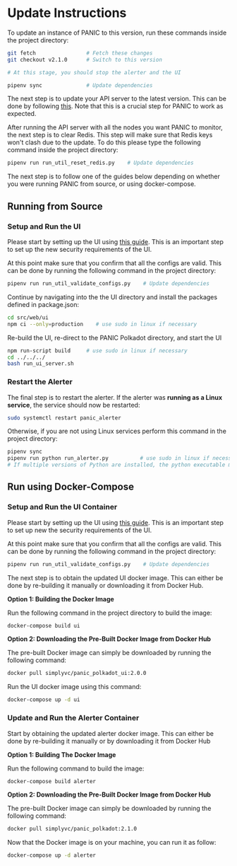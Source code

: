 # Update Instructions

To update an instance of PANIC to this version, run these commands inside the project directory:
```bash
git fetch                # Fetch these changes
git checkout v2.1.0      # Switch to this version

# At this stage, you should stop the alerter and the UI

pipenv sync              # Update dependencies
```

The next step is to update your API server to the latest version. This can be done by following [this](https://github.com/SimplyVC/polkadot_api_server/releases/tag/v1.23.1). Note that this is a crucial step for PANIC to work as expected.

After running the API server with all the nodes you want PANIC to monitor, the next step is to clear Redis. This step will make sure that Redis keys won't clash due to the update. To do this please type the following command inside the project directory:
```bash
pipenv run run_util_reset_redis.py    # Update dependencies
```

The next step is to follow one of the guides below depending on whether you were running PANIC from source, or using docker-compose.

## Running from Source

### Setup and Run the UI

Please start by setting up the UI using [this guide](./SETUP_UI.md). This is an important step to set up the new security requirements of the UI.

At this point make sure that you confirm that all the configs are valid. This can be done by running the following command in the project directory:
```bash
pipenv run run_util_validate_configs.py    # Update dependencies
```

Continue by navigating into the the UI directory and install the packages defined in package.json:
```bash
cd src/web/ui
npm ci --only=production    # use sudo in linux if necessary
```

Re-build the UI, re-direct to the PANIC Polkadot directory, and start the UI
```bash
npm run-script build     # use sudo in linux if necessary
cd ../../../
bash run_ui_server.sh
```

### Restart the Alerter

The final step is to restart the alerter. If the alerter was **running as a Linux service**, the service should now be restarted:
```bash
sudo systemctl restart panic_alerter
```

Otherwise, if you are not using Linux services perform this command in the project directory:
```bash
pipenv sync
pipenv run python run_alerter.py          # use sudo in linux if necessary
# If multiple versions of Python are installed, the python executable may be `python3.6`, `python3.7`, etc.
```

## Run using Docker-Compose

### Setup and Run the UI Container

Please start by setting up the UI using [this guide](./SETUP_UI.md). This is an important step to set up new the security requirements of the UI.

At this point make sure that you confirm that all the configs are valid. This can be done by running the following command in the project directory:
```bash
pipenv run run_util_validate_configs.py    # Update dependencies
```

The next step is to obtain the updated UI docker image. This can either be done by re-building it manually or downloading it from Docker Hub.
 
**Option 1: Building the Docker Image**

Run the following command in the project directory to build the image:
```bash
docker-compose build ui
```

**Option 2: Downloading the Pre-Built Docker Image from Docker Hub**

The pre-built Docker image can simply be downloaded by running the following command:
```bash
docker pull simplyvc/panic_polkadot_ui:2.0.0
```

Run the UI docker image using this command:
```bash
docker-compose up -d ui
```

### Update and Run the Alerter Container

Start by obtaining the updated alerter docker image. This can either be done by re-building it manually or by downloading it from Docker Hub

**Option 1: Building The Docker Image**

Run the following command to build the image:
```bash
docker-compose build alerter
```

**Option 2: Downloading the Pre-Built Docker Image from Docker Hub**

The pre-built Docker image can simply be downloaded by running the following command:
```bash
docker pull simplyvc/panic_polkadot:2.1.0
```

Now that the Docker image is on your machine, you can run it as follow:
```bash
docker-compose up -d alerter
```